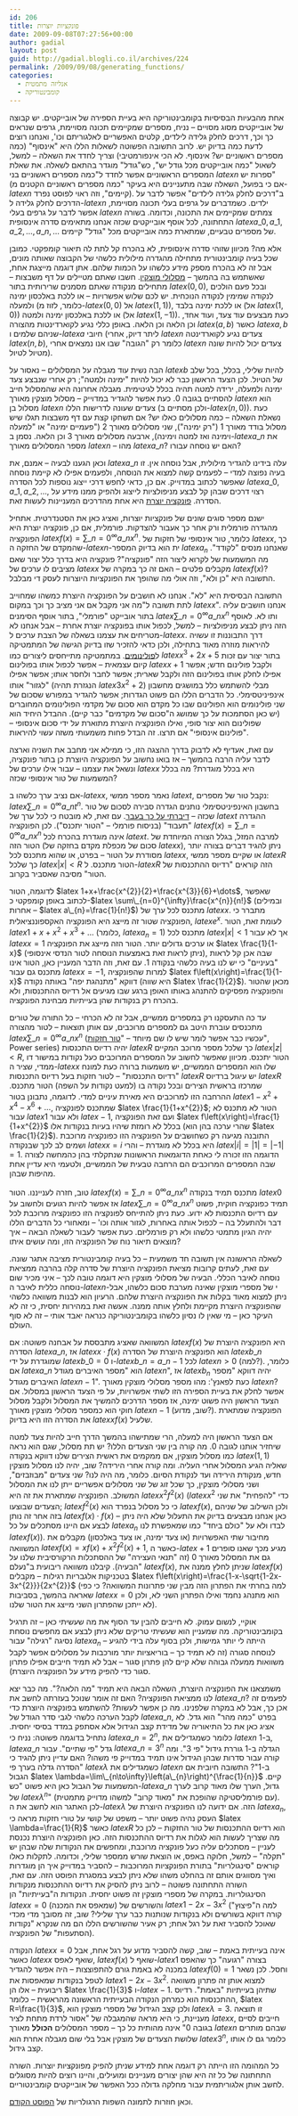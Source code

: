 ```yaml
---
id: 206
title: פונקציות יוצרות
date: 2009-09-08T07:27:56+00:00
author: gadial
layout: post
guid: http://gadial.blogli.co.il/archives/224
permalink: /2009/09/08/generating_functions/
categories:
  - אנליזה מתמטית
  - קומבינטוריקה
---
```

אחת מהבעיות הבסיסיות בקומבינטוריקה היא בעיית הספירה של אובייקטים. יש קבוצה של אובייקטים מסוג מסויים &#8211; נניח, מספרים שמקיימים תכונה מסויימת, גרפים שנראים כך וכך, דרכים לחלק גלידה לילדים, קלטים האפשריים לאלגוריתם וכו', ואנחנו רוצים לדעת כמה בדיוק יש. לרוב התשובה הפשוטה לשאלות הללו היא "אינסוף" (כמה מספרים ראשוניים יש? אינסוף. לא הכי אינפורמטיבי) וצריך לחדד את השאלה &#8211; למשל, לשאול "כמה אובייקטים מכל גודל יש", כש"גודל" מוגדר בהתאם לשאלה. את שאלת המספרים הראשוניים אפשר לחדד ל"כמה מספרים ראשוניים בני $latex n$ ספרות יש" (אם כי בפועל, השאלה שבה מתעניינים היא בעיקר "כמה מספרים ראשוניים הקטנים מ-$latex n$ קיימים", וזה ראוי לפוסט נפרד). ב"דרכים לחלק גלידה לילדים" אפשר לדבר על הדרכים לחלק גלידה ל-$latex n$ ילדים. כשמדברים על גרפים בעלי תכונה מסויימת, אפשר לדבר על גרפים בעלי $latex n$ צמתים שמקיימים את התכונה, וכדומה. בשורה התחתונה, לכל אוסף אובייקטים שכזה אנחנו מתאימים סדרה אינסופית $latex a\_{0},a\_{1},a\_{2},\dots,a\_{n},\dots$ של מספרים טבעיים, שמתארת כמה אובייקטים מכל "גודל" קיימים.

אלא מה? מכיוון שזוהי סדרה אינסופית, לא בהכרח קל לתת לה תיאור קומפקטי. כמובן שכל בעיה קומבינטורית מתחילה מהגדרה מילולית כלשהי של הקבוצה שאותה מונים, אבל זה לא בהכרח מספק מידע כלשהו על הכמות שלהם. אתן דוגמה מייצגת אחת, שאשתמש בה בהמשך &#8211; [מסלולי מוצקין](http://en.wikipedia.org/wiki/Motzkin_number). חשבו שאתם מטיילים על דף משבצות &#8211; מתחילים מנקודה שאתם מסמנים שרירותית בתור $latex \left(0,0\right)$, ובכל פעם הולכים לנקודה שמימין לנקודה הנוכחית. יש לכם שלוש אפשרויות &#8211; או ללכת באלכסון ימינה ולמעלה (כלומר, לזוז מ-$latex \left(0,0\right)$ אל $latex \left(1,1\right)$), או ללכת ימינה בלבד (אל $latex \left(1,0\right)$) או ללכת באלכסון ימינה ולמטה (אל $latex \left(1,-1\right)$). כעת מבצעים עוד צעד, ועוד אחד, וכן הלאה וכן הלאה. באופן כללי נגיע לקוארדינטות מהצורה $latex \left(a,b\right)$ כאשר $latex a,b$ שניהם שלמים ו-$latex a$ חיובי (ליתר דיוק, אחרי $latex n$ צעדים נגיע לקוארדינטה $latex \left(n,b\right)$, כלומר רק "הגובה" שבו אנו נמצאים אחרי $latex n$ צעדים יכול להיות שונה מטיול לטיול).

הבה נשית עוד מגבלה על המסלולים &#8211; נאסור על $latex b$ להיות שלילי, בכלל, בכל שלב של הטיול. לכן הצעד הראשון כבר לא יכול להיות "ימינה ולמטה"; רק אחרי שנבצע צעד ימינה ולמעלה, ירידה למטה תהיה בכלל לגיטימית. מגבלה אחרונה היא שהמסלול חייב להסתיים בגובה 0. כעת אפשר להגדיר במדוייק &#8211; מסלול מוצקין מאורך $latex n$ הוא מסלול בן $latex n$ צעדים שעונה לדרישות הללו (ולכן מסתיים ב-$latex \left(n,0\right)$). כעת נשאלת השאלה &#8211; כמה מסלולים כאלו יש? אם תשחקו קצת עם דף משבצות תגלו שיש מסלול בודד מאורך 1 ("רק ימינה"), שני מסלולים מאורך 2 ("פעמיים ימינה" או "למעלה וימינה ואז למטה וימינה), ארבעה מסלולים מאורך 3 וכן הלאה. נסמן ב-$latex a\_{n}$ את מספר המסלולים מאורך $latex n$ &#8211; מהו $latex a\_{n}$? האם יש נוסחה עבורו?

וכאן הגענו לבעיה &#8211; אמנם, את $latex a\_{n}$ עלה בידינו להגדיר מילולית, אבל נוסחה אין. זו בעיה נפוצה למדי &#8211; לפעמים קשה למצוא את הנוסחה, ולפעמים אפילו לא קיימת נוסחה שאפשר לכתוב במדוייק. אם כן, כדאי לחפש דרכי ייצוג נוספות לכל הסדרה $latex a\_{0},a\_{1},a\_{2},\dots$, רצוי דרכים שבהן קל לבצע מניפולציות לייצוג ולהפיק ממנו מידע על הסדרה. [פונקציה יוצרת](http://he.wikipedia.org/wiki/%D7%A4%D7%95%D7%A0%D7%A7%D7%A6%D7%99%D7%94_%D7%99%D7%95%D7%A6%D7%A8%D7%AA) היא אחת מהדרכים המעניינות לעשות זאת.

ישנם מספר סוגים שונים של פונקציות יוצרות, ואציג כאן את הסטנדרטית. אתחיל מהגדרה פורמלית ורק אחר כך אעבור להצדקות. פורמלית, אם כן, פונקציה יוצרת היא הפונקציה $latex f\left(x\right)=\sum\_{n=0}^{\infty}a\_{n}x^{n}$. כלומר, טור אינסופי של חזקות של $latex x$, כך שהמקדם של החזקה ה-$latex n$-ית הוא בדיוק המספר $latex a_{n}$ שאנחנו מנסים "לקודד". מה המשמעות של לקרוא ליצור הזה "פונקציה"? פונקציה היא בדרך כלל יצור שאם מציבים לו ערכים של $latex x$ מקבלים פלטים &#8211; האם זה כך במקרה של $latex f\left(x\right)$? התשובה היא "כן ולא", וזה אולי מה שהופך את הפונקציות היוצרות לעסק די מבלבל.

התשובה הבסיסית היא "לא". אנחנו לא חושבים על הפונקציה היוצרת כמשהו שמחוייב לתת תשובה ל"מה אני מקבל אם אני מציב כך וכך במקום $latex x$". אנחנו חושבים עליה בתור אובייקט "פורמלי", בתור אוסף הסימנים $latex \sum\_{n=0}^{\infty}a\_{n}x^{n}$ ותו לא. לאוסף הזה ניתן לבצע מניפולציות &#8211; למשל, לכפול אותו בפונקציה יוצרת אחרת &#8211; אבל אנחנו לא מטריחים את עצמנו בשאלה של הצבת ערכים ל-$latex x$. דרך התבוננות זו עשויה להיראות מוזרה מאוד בתחילה, ולכן כדאי להזכיר שזו בדיוק הגישה של המתמטיקה ל[פולינומים](http://he.wikipedia.org/wiki/%D7%A4%D7%95%D7%9C%D7%99%D7%A0%D7%95%D7%9D). במתמטיקה מתייחסים ליצורים כמו $latex x^{3}+2x+5$ בתור יצור עם זכות קיום עצמאית &#8211; אפשר לכפול אותו בפולינום $latex x+1$ ולקבל פולינום חדש; אפשר אפילו לחלק אותו בפולינום הזה ולקבל שארית; אפשר לחבר ולחסר אותו; אפשר אפילו "לגזור" אותו (הנגזרת תהיה $latex 3x^2+2$) מבלי להשתמש כלל במושגים מחשבון אינפיניטסימלי. כל הדברים הללו הם פשוט הגדרות; אפשר להגדיר במפורש שסכום של שני פולינומים הוא הפולינום שבו כל מקדם הוא סכום של מקדמי הפולינומים המחוברים (יש כאן הסתמכות על כך שמושג ה"סכום של מקדמים" כבר קיים). ההבדל היחיד הוא שפולינום הוא יצור סופי, ואילו הפונקציה היוצרת מתוארת על ידי סכום אינסופי &#8211; "פולינום אינסופי" אם תרצו. זה הבדל פחות משמעותי משזה עשוי להיראות.

עם זאת, אעדיף לא לדבוק בדרך ההצגה הזו, כי ממילא אני מחבב את השניה וארצה לדבר עליה הרבה בהמשך &#8211; אז בואו נחשוב על הפונקציה היוצרת כן בתור פונקציה, ונשאל את עצמנו &#8211; עבור אילו ערכים של $latex x$ היא בכלל מוגדרת? מה בכלל המשמעות של טור אינסופי שכזה?

אם נציב ערך כלשהו ב-$latex x$, נאמר מספר ממשי $latex t$, נקבל טור של מספרים: $latex \sum\_{n=0}^{\infty}a\_{n}t^{n}$. בחשבון האינפיניטסימלי נותנים הגדרה סבירה לסכום של טור שכזה &#8211; [דיברתי על כך בעבר](http://www.gadial.net/?p=134). עם זאת, לא מובטח כי לכל ערך של $latex t$ ההגדרה "תעבוד" (בניסוח פורמלי &#8211; "הטור יתכנס"). לכן הפונקציה $latex f\left(x\right)=\sum\_{n=0}^{\infty}a\_{n}x^{n}$ אינה מוגדרת בהכרח לכל $latex t$. למרבה המזל, בגלל הצורה המיוחדת של הטור הזה (סכום של מכפלת מקדם בחזקה של $latex x$), ניתן להגיד דברים בצורה יותר מסודרת על הטור &#8211; בפרט, או שהוא מתכנס לכל $latex x$, או שקיים מספר ממשי $latex R$ כך שלכל $latex \left|x\right|<R$ הטור מתכנס. ל-$latex R$ הזה קוראים "רדיוס ההתכנסות של הטור" מסיבה שאסביר בקרוב.

לדוגמה, הטור $latex 1+x+\frac{x^{2}}{2}+\frac{x^{3}}{6}+\dots$, שאפשר לכתוב באופן קומפקטי כ-$latex \sum\_{n=0}^{\infty}\frac{x^{n}}{n!}$ (ובמילים אחרות &#8211; $latex a\_{n}=\frac{1}{n!}$) מתכנס לכל ערך של $latex x$. מתברר כי הפונקציה שטור זה מייצג היא הפונקציה האקספוננציאלית, $latex e^{x}$. לעומת זאת, הטור $latex 1+x+x^{2}+x^{3}+\dots$ (כלומר, $latex a_{n}=1$) מתכנס לכל $latex \left|x\right|<1$ אך לא עבור $latex x=1$ או ערכים גדולים יותר. הטור הזה מייצג את הפונקציה $latex \frac{1}{1-x}$ (ניתן לראות זאת באמצעות הנוסחה לטור הנדסי אינסופי), שבה אכן קל לראות "בעיניים" כי יש לנו בעיה כלשהי בנקודה 1. עם זאת, וזה הדבר המעניין כאן, הטור אינו מתכנס גם עבור $latex x=-1$, למרות שהפונקציה $latex f\left(x\right)=\frac{1}{1-x}$ דווקא "מתנהגת יפה" באותה נקודה (היא שווה $latex \frac{1}{2}$). מכאן שהטור והפונקציה מפסיקים להתנהג באותו האופן ברגע שבו מגיעים אל רדיוס ההתכנסות, ולא בהכרח רק בנקודות שהן בעייתיות מבחינת הפונקציה.

עד כה התעסקנו רק במספרים ממשיים, אבל זה לא הכרחי &#8211; כל התורה של טורים מתכנסים עוברת היטב גם למספרים מרוכבים, עם אותן תוצאות &#8211; לטור מהצורה $latex \sum\_{n=0}^{\infty}a\_{n}x^{n}$ (עכשיו כבר אפשר לומר שיש לו שם מיוחד &#8211; "[טור חזקות](http://he.wikipedia.org/wiki/%D7%98%D7%95%D7%A8_%D7%97%D7%96%D7%A7%D7%95%D7%AA)", Power series) יהיה רדיוס התכנסות $latex R$ כך שלכל מספר מרוכב המקיים $latex \left|z\right|<R$, הטור יתכנס. מכיוון שאפשר לחשוב על המספרים המרוכבים כעל נקודות במישור דו ממדי, שציר ה-$latex x$ שלו הוא המספרים הממשיים, יש משמעות ברורה כעת למונח "רדיוס התכנסות" &#8211; לטור חזקות בעל רדיוס התכנסות $latex R$ יש עיגול ברדיוס $latex R$ שמרכזו בראשית הצירים ובכל נקודה בו (למעט נקודות על השפה) הטור מתכנס. ההרחבה הזו למרוכבים היא מאירת עיניים למדי. לדוגמה, נתבונן בטור $latex 1-x^{2}+x^{4}-x^{6}+\dots$, שמתכנס לפונקציה $latex \frac{1}{1+x^{2}}$; הטור לא מתכנס לא עבור $latex 1$ ולא עבור $latex -1$, ועם זאת הפונקציה $latex f\left(x\right)=\frac{1}{1+x^{2}}$ בכלל לא רומזת שיהיו בעיות בנקודות אלו (שהרי ערכה בהן הוא $latex \frac{1}{2}$). התובנה מגיעה רק כשחושבים על הפונקציה הזו כפונקציה מרוכבת ושמים לב לכך שבנקודה $latex x=i$ היא בכלל לא מוגדרת &#8211; והרי $latex \left|i\right|=\left|1\right|=\left|-1\right|=1$. הדוגמה הזו זכורה לי כאחת הדוגמאות הראשונות שנתקלתי בהן כהמחשה לצורה שבה המספרים המרוכבים הם הרחבה טבעית של הממשיים, ולטעמי היא עדיין אחת מהיפות שבהן.

טוב, חזרה לענייננו. הטור $latex f\left(x\right)=\sum\_{n=0}^{\infty}a\_{n}x^{n}$ מתכנס תמיד בנקודה $latex 0$ אז אפשר להיות רגועים ולחשוב על $latex \sum\_{n=0}^{\infty}a\_{n}x^{n}$ תמיד כפונקציה חוקית, פשוט עם רדיוס התכנסות לא ידוע. כעת ניתן להתייחס לפונקציה הזו כפונקציה מרוכבת לכל דבר ולהתעלל בה &#8211; לכפול אותה באחרות, לגזור אותה וכו' &#8211; ומאחורי כל הדברים הללו יהיה הגיון מתמטי כלשהו ולא רק פורמליזם. כעת אפשר לעבור לשאלה הבאה &#8211; איך מוצאים תיאור נוח של הפונקציה הזו, ומה עושים איתו?

לשאלה הראשונה אין תשובה חד משמעית &#8211; כל בעיה קומבינטורית מציבה אתגר שונה. עם זאת, לעתים קרובות מציאת הפונקציה היוצרת של סדרה קלה בהרבה ממציאת נוסחה לאיבר הכללי. הבעיה של מסלולי מוצקין היא דוגמה טובה לכך &#8211; איני מכיר שום נוסחה כללית לאיבר ה-$latex n$-י של מספרי מוצקין שאינה מערבת סכום כלשהו, אבל ניתן למצוא מאוד בקלות את הפונקציה היוצרת שלהם. הרעיון הוא לבנות משוואה כלשהי שהפונקציה היוצרת מקיימת ולחלץ אותה ממנה. אעשה זאת במהירות יחסית, כי זה לא העיקר כאן &#8211; מי שאין לו נסיון כלשהו בקומבינטוריקה כנראה יאבד אותי &#8211; זה לא סוף העולם.

המשוואה שאציג מתבססת על אבחנה פשוטה: אם $latex f\left(x\right)$ היא הפונקציה היוצרת של הסדרה $latex a\_{n}$, אז $latex x\cdot f\left(x\right)$ הוא הפונקציה היוצרת של הסדרה $latex b\_{n}$ שמוגדרת על ידי $latex b\_{0}=0$ ו-$latex b\_{n}=a\_{n-1}$ לכל $latex n>0$ (למה?). כלומר, אם $latex a\_{n}$ הוא "מספר האיברים מגודל $latex n$", אז $latex b_{n}$ יהיה דווקא "מספר האיברים מגודל $latex n-1$". כעת לפאנץ': מהו מספר מסלולי מוצקין מאורך $latex n$? אפשר לחלק את בעיית הספירה הזו לשתי אפשרויות, על פי הצעד הראשון במסלול. אם הצעד הראשון היה פשוט ימינה, אז מספר הדרכים להמשיך את המסלול ולקבל מסלול חוקי הוא כמספר מסלולי מוצקין מאורך $latex n-1$ (שוב, מדוע?). הפונקציה שמתארת את הסדרה הזו היא בדיוק $latex xf\left(x\right)$ שלעיל.

אם הצעד הראשון היה למעלה, הרי שמתישהו בהמשך הדרך חייב להיות צעד למטה שיחזיר אותנו לגובה 0. מה קורה בין שני הצעדים הללו? יש תת מסלול, שגם הוא נראה כמו מסלול מוצקין, אם ממקמים את ראשית הצירים שלנו דווקא בנקודה $latex \left(1,1\right)$ שאליה הגיע המסלול אחרי העליה. ומה קורה אחרי הירידה? שוב, יהיה לנו מסלול מוצקין חדש, מנקודת הירידה ועד לנקודת הסיום. כלומר, מה היה לנו? שני צעדים "מבוזבזים", ושני מסלולי מוצקין, כך שכל זוג של שני מסלולים אפשריים ייתן לנו את המסלול המשולב. הפונקציה שמתארת את זה היא $latex x^{2}f^{2}\left(x\right)$ ($latex x^{2}$ כדי "להפחית" את שני הצעדים שבוצעו; $latex f^{2}\left(x\right)$ כי כל מסלול בנפרד הוא $latex f\left(x\right)$, ולכן השילוב של שניהם בזה אחר זה נותן $latex f\left(x\right)\cdot f\left(x\right)$ &#8211; כאן אנחנו מבצעים בדיוק את התעלול שלא היה ניתן לבצע אם היינו מסתכלים על כל $latex a_{n}$ לבדו ולא על "כולם ביחד" כמו שמאפשרת לנו $latex f\left(x\right)$). מחיבור שתי האפשרויות (או צעד ימינה, או צעד באלכסון) מקבלים את המשוואה $latex f\left(x\right)=xf\left(x\right)+x^{2}f^{2}\left(x\right)+1$, כאשר ה-$latex +1$ מגיע מכך שאנו סופרים גם את המסלול מאורך 0 (זה "תנאי העצירה" של ההסתכלות הרקורסיבית שלנו על הבעיה). קיבלנו משוואה ריבועית ב"נעלם" $latex f\left(x\right)$, שניתן לחלץ ממנה את $latex f\left(x\right)$ בטכניקות אלגבריות רגילות &#8211; מקבלים $latex f\left(x\right)=\frac{1-x-\sqrt{1-2x-3x^{2}}}{2x^{2}}$ (למה בחרתי את הפתרון הזה מבין שני פתרונות המשוואה? כי כפי שאראה בהמשך, בסביבות $latex x=0$ הוא מתנהג נחמד ואילו הפתרון השני לא, ולכן לא ייתכן שהפתרון השני מייצג את הטור שלנו).

אוקיי, לנשום עמוק. לא חייבים להבין עד הסוף את מה שעשיתי כאן &#8211; זה תרגיל בקומבינטוריקה. מה שמעניין הוא שעשיתי טריקים שלא ניתן לבצע אם מחפשים נוסחת נסיגה "רגילה" עבור $latex a_{n}$ &#8211; הייתה לי יותר גמישות, ולכן בסוף עלה בידי להגיע לנוסחה סגורה (זה לא תמיד כך &#8211; בוריאציות יותר מורכבות על מסלולים אפשר לקבל משוואות ממעלה גבוהה שלא קיים להן פתרון סגור &#8211; אבל לא תמיד חייבים אפילו פתרון סגור כדי להפיק מידע על הפונקציה היוצרת).

משמצאנו את הפונקציה היוצרת, השאלה הבאה היא תמיד "מה הלאה?". מה כבר יצא לנו ממציאת הפונקציה? האם זה אומר שנוכל בעזרתה לחשב את $latex a\_{n}$? לפעמים זה אכן כך, אבל לא במקרה שלפנינו. מה כן אפשר לעשות? להשתמש בפונקציה היוצרת כדי לקבל הערכה כלשהי לגבי סדר הגודל של $latex a\_{n}$, בפרט "כמה מהר" הוא גדל. לא אציג כאן את כל התיאוריה של מדידת קצב הגידול אלא אסתפק במדד בסיסי יחסית. נתחיל בדוגמה פשוטה: נניח כי $latex a\_{n}=2^{n}$, כלומר כשמגדילים את $latex n$ ב-1, $latex a\_{n}$ גדל "פי שתיים". עבור $latex a\_{n}=3^{n}$ הגדלה ב-1 גוררת גידול "פי 3". ומה קורה עבור סדרות שבהן הגידול אינו תמיד במדוייק פי משהו? האם עדיין ניתן להגיד כי "הסדרה גדלה בערך פי $latex \lambda$ כשמגדילים את $latex n$ ב-1"? התשובה חיובית אם הגבול $latex \lambda=\lim\_{n\to\infty}\left(a\_{n}\right)^{\frac{1}{n}}$ קיים. המשמעות של הגבול כאן היא פשוט "כש-$latex a\_{n}$ גדול, הערך שלו מאוד קרוב לערך של $latex \lambda^{n}$" (עם פורמליסטיקה שהופכת את "מאוד קרוב" למשהו מדוייק מתמטית). לכן האתגר הוא לחשב את ה-$latex \lambda$ הזה. אם ידועה לנו הפונקציה היוצרת של $latex a_{n}$, העסק נהיה פשוט יותר &#8211; משפט של קושי על טורי חזקות מראה כי $latex \lambda=\frac{1}{R}$ כאשר $latex R$ הוא רדיוס ההתכנסות של טור החזקות &#8211; לכן כל מה שצריך לעשות הוא לגלות את רדיוס ההתכנסות הזה. כאן הפונקציה היוצרת נכנסת לעניין &#8211; מסתכלים עליה כעל פונקציה מרוכבת, ומחפשים את הנקודות שלה שבהן יש "תקלה" &#8211; למשל, חלוקה באפס, או הוצאת שורש ממספר שלילי, וכדומה. לתקלות כאלו קוראים "סינגולריות" בתורת הפונקציות המרוכבות &#8211; להסביר במדוייק איך הן מוגדרות ואיך מסווגים אותם זה בהחלט משהו שלא ניתן לבצע במסגרת הפוסט הזה. עם זאת, השורה התחתונה פשוטה &#8211; לרוב ניתן להסיק את רדיוס ההתכנסות מנקודות הסינגולריות. במקרה של מספרי מוצקין זה פשוט יחסית. הנקודות ה"בעייתיות" הן $latex x=0$ (שמאפס את המכנה) והשורשים של $latex 1-2x-3x^{2}$ (למה ה"פיצוץ" קורה דווקא בשורשים ולא בנקודות שנותנות כבר ערך שלילי? שוב, זה מסובך מדי מכדי שאוכל להסביר זאת על רגל אחת; רק אעיר שהשורשים הללו הם מה שנקרא "נקודות הסתעפות" של הפונקציה).

הנקודה $latex x=0$ אינה בעייתית באמת &#8211; שוב, קשה להסביר מדוע על רגל אחת, אבל כאשר $latex x$ שואף לאפס, $latex f\left(x\right)$ שואף ל-$latex 1$ בצורה "רגועה" כך שהאפס במכנה לא באמת גורם להתפוצצות &#8211; היה אפשר להגדיר $latex f\left(0\right)=1$ וחסל. לכן נשאר לטפל בנקודות שמאפסות את $latex 1-2x-3x^{2}$. למצוא אותן זה פתרון משוואה ריבועית &#8211; אלו הן $latex \frac{1}{3}$ ו-$latex -1$. שתיהן בעייתיות "באמת". רדיוס ההתכנסות הוא כמרחק הנקודה הבעייתית הראשונה מהראשית &#8211; כלומר, $latex R=\frac{1}{3}$, ולכן קצב הגידול של מספרי מוצקין הוא $latex \lambda=3$. זו תוצאה מעניינת, כי היא מראה שהמגבלה של "אסור לרדת מתחת לציר $latex x$, חייבים לסיים בגובה 0" אינה מהותית כל כך &#8211; מספר המסלולים **הכולל** מאורך $latex n$ שבהם מותרים שלושת הצעדים של מוצקין אבל בלי שום מגבלה אחרת הוא $latex 3^{n}$, כלומר גם לו אותו קצב גידול.

כל המהומה הזו הייתה רק דוגמה אחת למידע שניתן להפיק מפונקציות יוצרות. השורה התחתונה של כל זה היא שהן יצורים מעניינים ומועילים, והיינו רוצים להיות מסוגלים לחשב אותן אלגוריתמית עבור מחלקה גדולה ככל האפשר של אובייקטים קומבינטוריים.

וכאן חוזרות לתמונה השפות הרגולריות של [הפוסט הקודם](http://www.gadial.net/?p=204).